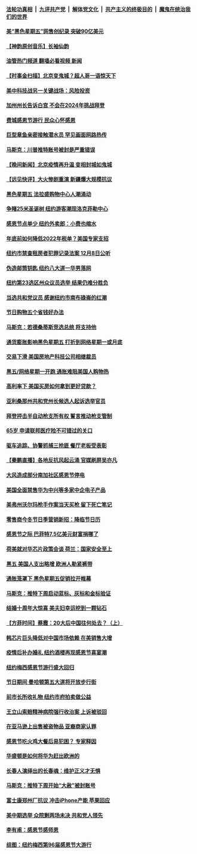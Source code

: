 ####  [法轮功真相](../../../../basic/blob/master/README.md?t=11271002) &nbsp;|&nbsp; [九评共产党](../../../../9ping.md/blob/master/README.md?t=11271002) &nbsp;|&nbsp; [解体党文化](../../../../jtdwh.md/blob/master/README.md?t=11271002)  &nbsp;|&nbsp; [共产主义的终极目的](../../../../gczydzjmd.md/blob/master/README.md?t=11271002) &nbsp;|&nbsp; [魔鬼在统治我们的世界](../../../../mgztzwmdsj.md/blob/master/README.md?t=11271002) 

#### [美“黑色星期五”网售创纪录 突破90亿美元](../pages/nsc412/n13873847.md?t=11271002) 

#### [【神韵原创音乐】长袖仙韵](../pages/nsc412/n13873828.md?t=11271002) 

#### [油管热门频道 翻墙必看视频 新闻](http://129.146.143.75:81/youtube.html?11271002)

#### [【时事金扫描】北京变鬼城？超人哥一语惊天下](../pages/nsc412/n13873715.md?t=11271002) 

#### [美中科技战另一关键战场：风险投资](../pages/nsc412/n13873321.md?t=11271002) 

#### [加州州长告诉白宫 不会在2024年挑战拜登](../pages/nsc412/n13873812.md?t=11271002) 

#### [费城感恩节游行 民众心怀感恩](../pages/nsc412/n13873729.md?t=11271002) 

#### [巨型章鱼亲密接触潜水员 罕见画面网路热传](../pages/nsc412/n13873492.md?t=11271002) 

#### [马斯克：川普推特账号被封是严重错误](../pages/nsc412/n13873622.md?t=11271002) 

#### [【晚间新闻】北京疫情再升温 变相封城如鬼城](../pages/nsc412/n13873490.md?t=11271002) 



#### [【远见快评】大火惨剧重演 新疆爆大规模抗议](../pages/nsc412/n13873301.md?t=11271002) 

#### [黑色星期五 法拉盛购物中心人潮涌动](../pages/nsc412/n13873387.md?t=11271002) 

#### [争睹25米圣诞树 纽约游客潮现洛克菲勒中心](../pages/nsc412/n13873393.md?t=11271002) 

#### [感恩节点单少 纽约外卖郎：小费也缩水](../pages/nsc412/n13873392.md?t=11271002) 

#### [年底前如何降低2022年税单？美国专家支招](../pages/nsc412/n13873314.md?t=11271002) 

#### [纽约市禁查租房者犯罪记录法案 12月8日公听](../pages/nsc412/n13873402.md?t=11271002) 

#### [伪造邮筒钥匙 纽约八大道一华男落网](../pages/nsc412/n13873428.md?t=11271002) 

#### [纽约第23选区州众议员选举 结果仍难分胜负](../pages/nsc412/n13873433.md?t=11271002) 

#### [当选共和党议员 感谢纽约市南布碌崙的红潮](../pages/nsc412/n13873426.md?t=11271002) 

#### [节日购物五个省钱好办法](../pages/nsc412/n13873400.md?t=11271002) 

#### [马斯克：若德桑蒂斯竞选总统 将支持他](../pages/nsc412/n13873416.md?t=11271002) 

#### [通货膨胀影响黑色星期五 打折到网络星期一或月底](../pages/nsc412/n13873384.md?t=11271002) 

#### [交易下滑 美国房地产科技公司相继裁员](../pages/nsc412/n13873382.md?t=11271002) 

#### [黑五/网络星期一开跑 通胀难阻美国人购物热](../pages/nsc412/n13873366.md?t=11271002) 

#### [高利率下 美国买房如何拿到更好贷款？](../pages/nsc412/n13873361.md?t=11271002) 

#### [亚利桑那州共和党州长候选人起诉选举官员](../pages/nsc412/n13873295.md?t=11271002) 

#### [拜登抨击半自动枪支所有权 誓言推动枪支管制](../pages/nsc412/n13873289.md?t=11271002) 

#### [65岁 申请联邦医疗险不可错过的关口](../pages/nsc412/n13873324.md?t=11271002) 

#### [驱车追踪、协警抓捕三抢匪 餐厅老板受表彰](../pages/nsc412/n13873316.md?t=11271002) 

#### [【秦鹏直播】各地反抗风起云涌 官媒刷屏吴亦凡](../pages/nsc412/n13873296.md?t=11271002) 

#### [大风造成部分南加社区感恩节停电](../pages/nsc412/n13873307.md?t=11271002) 

#### [美国全面禁售华为中兴等多家中企电子产品](../pages/nsc412/n13873193.md?t=11271002) 

#### [美弗州沃尔玛枪手作案当天买枪 留下死亡笔记](../pages/nsc412/n13873287.md?t=11271002) 

#### [零售商今冬节日季营销新招：降临节日历](../pages/nsc412/n13873130.md?t=11271002) 

#### [感恩节之际 巴菲特7.5亿美元财富捐哪了](../pages/nsc412/n13873205.md?t=11271002) 

#### [荷美就对华芯片政策会谈 荷兰：国家安全至上](../pages/nsc412/n13873080.md?t=11271002) 

#### [黑五 美国人支出略增 欧洲人勒紧裤带](../pages/nsc412/n13873127.md?t=11271002) 

#### [通胀笼罩下 黑色星期五促销拉开帷幕](../pages/nsc412/n13873074.md?t=11271002) 

#### [马斯克：推特下周启动蓝标、灰标和金标验证](../pages/nsc412/n13872957.md?t=11271002) 

#### [结婚十周年大惊喜 美夫妇幸运挖到一颗钻石](../pages/nsc412/n13872770.md?t=11271002) 

#### [【方菲时间】蔡霞：20大后中国往何处去？（上）](../pages/nsc412/n13872567.md?t=11271002) 

#### [韩芯片巨头降低对中国市场依赖 在美销售大增](../pages/nsc412/n13872792.md?t=11271002) 




#### [疫情后补办婚礼 纽约酒楼再现感恩节喜宴潮](../pages/nsc412/n13872709.md?t=11271002) 

#### [纽约梅西感恩节游行盛大回归](../pages/nsc412/n13872658.md?t=11271002) 

#### [节日期间 曼哈顿第五大道将开放步行街](../pages/nsc412/n13872706.md?t=11271002) 

#### [前市长所收礼物 纽约市府拍卖做公益](../pages/nsc412/n13872703.md?t=11271002) 

#### [王立山索赔精神病院强行收治案 上诉被驳回](../pages/nsc412/n13872633.md?t=11271002) 

#### [在亚马逊上出售被盗物品 亚裔商家认罪](../pages/nsc412/n13872630.md?t=11271002) 

#### [感恩节吃火鸡大餐后易犯困？ 专家释因](../pages/nsc412/n13872542.md?t=11271002) 

#### [华盛顿是如何将华为赶出欧洲的](../pages/nsc412/n13871839.md?t=11271002) 

#### [长春人演绎出的长春魂：维护正义才无惧](../pages/nsc412/n13871764.md?t=11271002) 

#### [马斯克：推特下周开始“大赦”被封账号](../pages/nsc412/n13872553.md?t=11271002) 

#### [富士康郑州厂抗议 冲击iPhone产能 苹果回应](../pages/nsc412/n13872430.md?t=11271002) 

#### [美中期选举 众院剩两场未决 共和党人领先](../pages/nsc412/n13872540.md?t=11271002) 

#### [李有甫：感恩节感师恩](../pages/nsc412/n13872529.md?t=11271002) 

#### [组图：纽约梅西第96届感恩节大游行](../pages/nsc412/n13872464.md?t=11271002) 

<img src='http://gfw-breaker.win/goodnews/indexes/nsc412.md' width='0px' height='0px'/>
